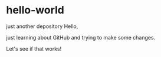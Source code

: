 # hello-world
just another depository
Hello,

just learning about GitHub and trying to make some changes. 

Let's see if that works!
